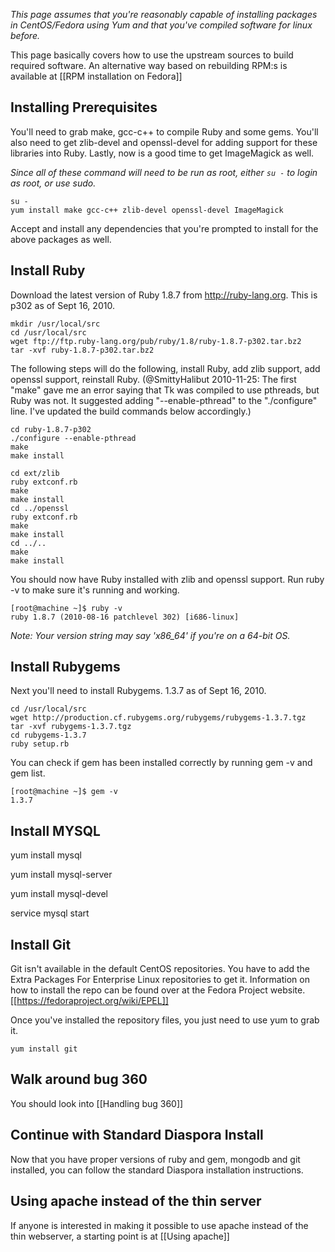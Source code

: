 *This page assumes that you're reasonably capable of installing packages in CentOS/Fedora using Yum and that you've compiled software for linux before.*

This page basically covers how to use the upstream sources to build required software. An alternative way based on rebuilding RPM:s is available at [[RPM installation on Fedora]]

## Installing Prerequisites

You'll need to grab make, gcc-c++ to compile Ruby and some gems.  You'll also need to get zlib-devel and openssl-devel for adding support for these libraries into Ruby.  Lastly, now is a good time to get ImageMagick as well.

*Since all of these command will need to be run as root, either `su -` to login as root, or use sudo.*

    su -
    yum install make gcc-c++ zlib-devel openssl-devel ImageMagick

Accept and install any dependencies that you're prompted to install for the above packages as well.

## Install Ruby

Download the latest version of Ruby 1.8.7 from http://ruby-lang.org.  This is p302 as of Sept 16, 2010.

    mkdir /usr/local/src
    cd /usr/local/src
    wget ftp://ftp.ruby-lang.org/pub/ruby/1.8/ruby-1.8.7-p302.tar.bz2
    tar -xvf ruby-1.8.7-p302.tar.bz2

The following steps will do the following, install Ruby, add zlib support, add openssl support, reinstall Ruby.  (@SmittyHalibut 2010-11-25: The first "make" gave me an error saying that Tk was compiled to use pthreads, but Ruby was not.  It suggested adding "--enable-pthread" to the "./configure" line.  I've updated the build commands below accordingly.)

    cd ruby-1.8.7-p302
    ./configure --enable-pthread
    make
    make install

    cd ext/zlib
    ruby extconf.rb
    make
    make install
    cd ../openssl
    ruby extconf.rb
    make
    make install
    cd ../..
    make
    make install

You should now have Ruby installed with zlib and openssl support.  Run ruby -v to make sure it's running and working.

    [root@machine ~]$ ruby -v
    ruby 1.8.7 (2010-08-16 patchlevel 302) [i686-linux]

*Note: Your version string may say 'x86_64' if you're on a 64-bit OS.*

## Install Rubygems

Next you'll need to install Rubygems.  1.3.7 as of Sept 16, 2010.

    cd /usr/local/src
    wget http://production.cf.rubygems.org/rubygems/rubygems-1.3.7.tgz
    tar -xvf rubygems-1.3.7.tgz
    cd rubygems-1.3.7
    ruby setup.rb

You can check if gem has been installed correctly by running gem -v and gem list.

    [root@machine ~]$ gem -v
    1.3.7

## Install MYSQL

yum install mysql

yum install mysql-server

yum install mysql-devel

service mysql start
	  	
## Install Git
  	
Git isn't available in the default CentOS repositories.  You have to add the Extra Packages For Enterprise Linux repositories to get it.  Information on how to install the repo can be found over at the Fedora Project website.	 [[https://fedoraproject.org/wiki/EPEL]]
	  	
Once you've installed the repository files, you just need to use yum to grab it.

    yum install git

## Walk around bug 360

You should look into [[Handling bug 360]]

## Continue with Standard Diaspora Install

Now that you have proper versions of ruby and gem, mongodb and git installed, you can follow the standard Diaspora installation instructions.
	  	
## Using apache instead of the thin server

If anyone is interested in making it possible to use apache instead of the thin webserver, a starting point is at   [[Using apache]]
 